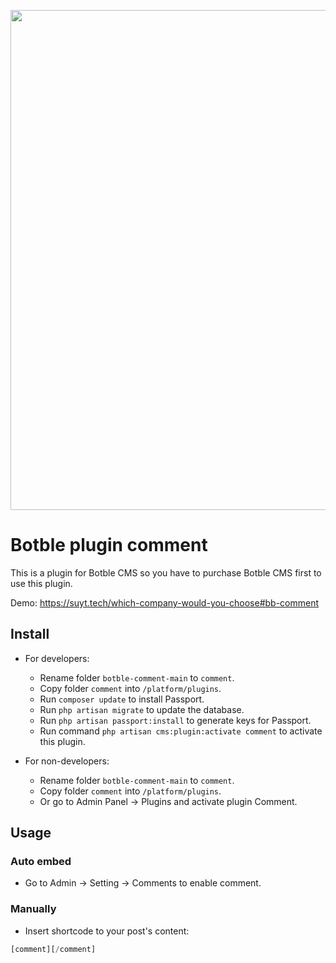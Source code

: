<p align="center"><a href="https://suyt.tech" target="_blank"><img src="https://suyt.tech/comment.png" width="800"></a></p>

# Botble plugin comment

This is a plugin for Botble CMS so you have to purchase Botble CMS first to use this plugin.

Demo: https://suyt.tech/which-company-would-you-choose#bb-comment

## Install

- For developers:
    - Rename folder `botble-comment-main` to `comment`.
    - Copy folder `comment` into `/platform/plugins`.
    - Run `composer update` to install Passport.
    - Run `php artisan migrate` to update the database.
    - Run `php artisan passport:install` to generate keys for Passport.
    - Run command `php artisan cms:plugin:activate comment` to activate this plugin.

- For non-developers:
    - Rename folder `botble-comment-main` to `comment`.
    - Copy folder `comment` into `/platform/plugins`.
    - Or go to Admin Panel -> Plugins and activate plugin Comment.

## Usage

### Auto embed
- Go to Admin -> Setting -> Comments to enable comment.

### Manually
- Insert shortcode to your post's content:
``` php
[comment][/comment]
```
